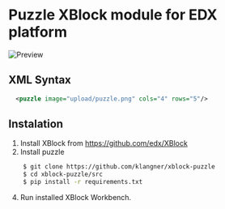 # Puzzle XBlock module for EDX platform

![Preview](https://raw.github.com/klangner/xblock-puzzle/master/doc/preview.png)

## XML Syntax

```xml
  <puzzle image="upload/puzzle.png" cols="4" rows="5"/>
```

## Instalation

1. Install XBlock from https://github.com/edx/XBlock
2. Install puzzle
    
```bash
    $ git clone https://github.com/klangner/xblock-puzzle
    $ cd xblock-puzzle/src
    $ pip install -r requirements.txt
```

4. Run installed XBlock Workbench.

